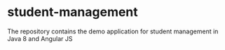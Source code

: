 # student-management
The repository contains the demo application for student management in Java 8 and Angular JS

